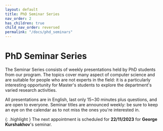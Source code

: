 ```yaml
---
layout: default
title: PhD Seminar Series
nav_order: 2
has_children: true
child_nav_order: reversed
permalink: "/docs/phd_seminars"
---
```


# PhD Seminar Series

The Seminar Series consists of weekly presentations held by PhD students from our program.
The topics cover many aspect of computer science and are suitable for people who are not experts in the field: it is a particularly interesting opportunity for Master's students to explore the department's varied research activities.

All presentations are in English, last only 15~30 minutes plus questions, and are open to everyone.
Seminar titles are announced weekly: be sure to keep an eye on the calendar as to not miss the ones you're interested in.

{: .highlight }
The next appointment is scheduled for **22/11/2023** for **George Kurshakhov**'s seminar.